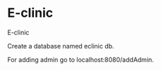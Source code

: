 # E-clinic
E-clinic

Create a database named eclinic db.

For adding admin go to localhost:8080/addAdmin.
